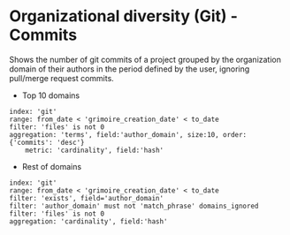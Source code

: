 # Organizational diversity (Git) - Commits

Shows the number of git commits of a project grouped by the organization domain of their authors in the period defined by the user, ignoring pull/merge request commits.

* Top 10 domains
```
index: 'git'
range: from_date < 'grimoire_creation_date' < to_date
filter: 'files' is not 0
aggregation: 'terms', field:'author_domain', size:10, order:{'commits': 'desc'}
    metric: 'cardinality', field:'hash'
```

* Rest of domains
```
index: 'git'
range: from_date < 'grimoire_creation_date' < to_date
filter: 'exists', field='author_domain'
filter: 'author_domain' must not 'match_phrase' domains_ignored
filter: 'files' is not 0
aggregation: 'cardinality', field:'hash'
```
